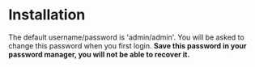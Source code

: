 # Installation

The default username/password is 'admin/admin'. You will be asked to change this password when you first login.
**Save this password in your password manager, you will not be able to recover it.**
